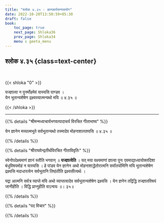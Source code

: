 ```yaml
---
title: "श्लोक ४.३५ - ज्ञानकर्मसन्यसयोग"
date: 2022-10-20T13:50:59+05:30
draft: false
book:
    toc_page: true
    next_page: Shloka36
    prev_page: Shloka34
    menu : geeta_menu
---
```




## श्लोक ४.३५ {class=text-center}

<br/>

{{< shloka  "0"  >}}

यज्ज्ञात्वा न पुनर्मोहमेवं यास्यसि पाण्डव ।  
येन भूतान्यशेषेण द्रक्ष्यस्यात्मन्यथो मयि ॥ ४.३५ ॥

{{< /shloka >}}

---


{{% details "श्रीमन्मध्वाचार्यभगवत्पादाचर्य विरचित  गीताभाष्य" %}}

येन ज्ञानेन मय्यात्मभूते सर्वभूतान्यथो तस्मादेव 
मोहनाशात्पश्यसि ॥ ४.३५ ॥

{{% /details %}}



{{% details "श्रीराघवेन्द्रतीर्थविरचित गीताविवृतिः" %}}

स्वेनोपदेक्ष्यमाणं ज्ञानं स्तौति भगवान्‌ ॥ **यज्ज्ञात्वेति** । 
यत् मया वक्ष्यमाणां  ज्ञात्वा पुनः एवमाद्याध्यायोक्तदिशा 
बंधुविषयमोहं न यास्यसि । 
हे पांडव येन ज्ञानेन  अथो मोहनाशाद्धेतोरात्मनि सर्वांतर्यामिणि मयि
भूतान्यशेषेण द्रक्ष्यसि मदाधारत्वेन सर्वभूतानि तिष्ठंतीति द्रक्ष्यसीत्यर्थः ।   

यद्वा आत्मनि सर्वत्र व्याप्ते मयि अथो व्याप्तत्वादेव 
सर्वभूतान्यशेषेण द्रक्ष्यसि । येन ज्ञनेन तद्विद्धि तज्ज्ञातविषयं 
जानीहीति । विद्धि प्राप्नुहीति वाऽन्वयः ॥। ३५॥

{{% /details %}}



{{% details "पद विचार" %}}


{{% /details %}}
